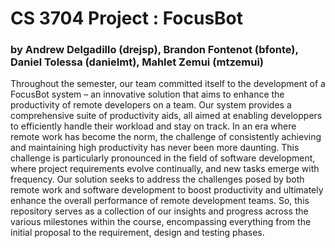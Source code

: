 # CS 3704 Project : FocusBot
### by Andrew Delgadillo (drejsp), Brandon Fontenot (bfonte), Daniel Tolessa (danielmt), Mahlet Zemui (mtzemui)

  Throughout the semester, our team committed itself to the development of a FocusBot system – an innovative solution that aims to enhance the productivity of remote developers on a team. Our system provides a comprehensive suite of productivity aids, all aimed at enabling developpers to efficiently handle their workload and stay on track. In an era where remote work has become the norm, the challenge of consistently achieving and maintaining high productivity has never been more daunting. This challenge is particularly pronounced in the field of software development, where project requirements evolve continually, and new tasks emerge with frequency. Our solution seeks to address the challenges posed by both remote work and software development to boost productivity and ultimately enhance the overall performance of remote development teams. So, this repository serves as a collection of our insights and progress across the various milestones within the course, encompassing everything from the initial proposal to the requirement, design and testing phases.
